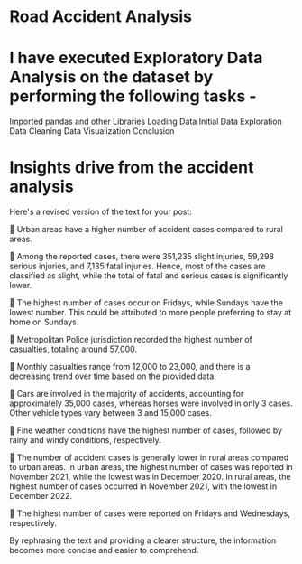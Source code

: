 # Road Accident Analysis

 # I have executed Exploratory Data Analysis on the dataset by performing the following tasks -
 Imported pandas and other Libraries
Loading Data
Initial Data Exploration
Data Cleaning
Data Visualization
 Conclusion


# Insights drive from the accident analysis
Here's a revised version of the text for your post:

📌 Urban areas have a higher number of accident cases compared to rural areas.

📌 Among the reported cases, there were 351,235 slight injuries, 59,298 serious injuries, and 7,135 fatal injuries. Hence, most of the cases are classified as slight, while the total of fatal and serious cases is significantly lower.

📌 The highest number of cases occur on Fridays, while Sundays have the lowest number. This could be attributed to more people preferring to stay at home on Sundays.

📌 Metropolitan Police jurisdiction recorded the highest number of casualties, totaling around 57,000.

📌 Monthly casualties range from 12,000 to 23,000, and there is a decreasing trend over time based on the provided data.

📌 Cars are involved in the majority of accidents, accounting for approximately 35,000 cases, whereas horses were involved in only 3 cases. Other vehicle types vary between 3 and 15,000 cases.

📌 Fine weather conditions have the highest number of cases, followed by rainy and windy conditions, respectively.

📌 The number of accident cases is generally lower in rural areas compared to urban areas. In urban areas, the highest number of cases was reported in November 2021, while the lowest was in December 2020. In rural areas, the highest number of cases occurred in November 2021, with the lowest in December 2022.

📌 The highest number of cases were reported on Fridays and Wednesdays, respectively.

By rephrasing the text and providing a clearer structure, the information becomes more concise and easier to comprehend.
